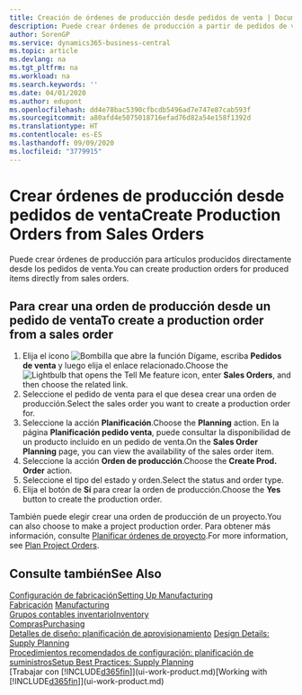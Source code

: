 ```yaml
---
title: Creación de órdenes de producción desde pedidos de venta | Documentos de Microsoft
description: Puede crear órdenes de producción a partir de pedidos de venta en el departamento Ventas y Marketing.
author: SorenGP
ms.service: dynamics365-business-central
ms.topic: article
ms.devlang: na
ms.tgt_pltfrm: na
ms.workload: na
ms.search.keywords: ''
ms.date: 04/01/2020
ms.author: edupont
ms.openlocfilehash: dd4e78bac5390cfbcdb5496ad7e747e87cab593f
ms.sourcegitcommit: a80afd4e5075018716efad76d82a54e158f1392d
ms.translationtype: HT
ms.contentlocale: es-ES
ms.lasthandoff: 09/09/2020
ms.locfileid: "3779915"
---
```

# <a name="create-production-orders-from-sales-orders"></a><span data-ttu-id="7e8d1-103">Crear órdenes de producción desde pedidos de venta</span><span class="sxs-lookup"><span data-stu-id="7e8d1-103">Create Production Orders from Sales Orders</span></span>
<span data-ttu-id="7e8d1-104">Puede crear órdenes de producción para artículos producidos directamente desde los pedidos de venta.</span><span class="sxs-lookup"><span data-stu-id="7e8d1-104">You can create production orders for produced items directly from sales orders.</span></span>  

## <a name="to-create-a-production-order-from-a-sales-order"></a><span data-ttu-id="7e8d1-105">Para crear una orden de producción desde un pedido de venta</span><span class="sxs-lookup"><span data-stu-id="7e8d1-105">To create a production order from a sales order</span></span>  

1.  <span data-ttu-id="7e8d1-106">Elija el icono ![Bombilla que abre la función Dígame](media/ui-search/search_small.png "Dígame qué desea hacer"), escriba **Pedidos de venta** y luego elija el enlace relacionado.</span><span class="sxs-lookup"><span data-stu-id="7e8d1-106">Choose the ![Lightbulb that opens the Tell Me feature](media/ui-search/search_small.png "Tell me what you want to do") icon, enter **Sales Orders**, and then choose the related link.</span></span>  
2.  <span data-ttu-id="7e8d1-107">Seleccione el pedido de venta para el que desea crear una orden de producción.</span><span class="sxs-lookup"><span data-stu-id="7e8d1-107">Select the sales order you want to create a production order for.</span></span>  
3.  <span data-ttu-id="7e8d1-108">Seleccione la acción **Planificación**.</span><span class="sxs-lookup"><span data-stu-id="7e8d1-108">Choose the **Planning** action.</span></span> <span data-ttu-id="7e8d1-109">En la página **Planificación pedido venta**, puede consultar la disponibilidad de un producto incluido en un pedido de venta.</span><span class="sxs-lookup"><span data-stu-id="7e8d1-109">On the **Sales Order Planning** page, you can view the availability of the sales order item.</span></span>  
4.  <span data-ttu-id="7e8d1-110">Seleccione la acción **Orden de producción**.</span><span class="sxs-lookup"><span data-stu-id="7e8d1-110">Choose the **Create Prod. Order** action.</span></span>  
5.  <span data-ttu-id="7e8d1-111">Seleccione el tipo del estado y orden.</span><span class="sxs-lookup"><span data-stu-id="7e8d1-111">Select the status and order type.</span></span>  
6.  <span data-ttu-id="7e8d1-112">Elija el botón de **Sí** para crear la orden de producción.</span><span class="sxs-lookup"><span data-stu-id="7e8d1-112">Choose the **Yes** button to create the production order.</span></span>

<span data-ttu-id="7e8d1-113">También puede elegir crear una orden de producción de un proyecto.</span><span class="sxs-lookup"><span data-stu-id="7e8d1-113">You can also choose to make a project production order.</span></span> <span data-ttu-id="7e8d1-114">Para obtener más información, consulte [Planificar órdenes de proyecto](production-how-to-plan-project-orders.md).</span><span class="sxs-lookup"><span data-stu-id="7e8d1-114">For more information, see [Plan Project Orders](production-how-to-plan-project-orders.md).</span></span>   

## <a name="see-also"></a><span data-ttu-id="7e8d1-115">Consulte también</span><span class="sxs-lookup"><span data-stu-id="7e8d1-115">See Also</span></span>  
[<span data-ttu-id="7e8d1-116">Configuración de fabricación</span><span class="sxs-lookup"><span data-stu-id="7e8d1-116">Setting Up Manufacturing</span></span>](production-configure-production-processes.md)  
<span data-ttu-id="7e8d1-117">[Fabricación](production-manage-manufacturing.md)  </span><span class="sxs-lookup"><span data-stu-id="7e8d1-117">[Manufacturing](production-manage-manufacturing.md)  </span></span>  
[<span data-ttu-id="7e8d1-118">Grupos contables inventario</span><span class="sxs-lookup"><span data-stu-id="7e8d1-118">Inventory</span></span>](inventory-manage-inventory.md)  
[<span data-ttu-id="7e8d1-119">Compras</span><span class="sxs-lookup"><span data-stu-id="7e8d1-119">Purchasing</span></span>](purchasing-manage-purchasing.md)  
<span data-ttu-id="7e8d1-120">[Detalles de diseño: planificación de aprovisionamiento](design-details-supply-planning.md) </span><span class="sxs-lookup"><span data-stu-id="7e8d1-120">[Design Details: Supply Planning](design-details-supply-planning.md) </span></span>  
[<span data-ttu-id="7e8d1-121">Procedimientos recomendados de configuración: planificación de suministros</span><span class="sxs-lookup"><span data-stu-id="7e8d1-121">Setup Best Practices: Supply Planning</span></span>](setup-best-practices-supply-planning.md)  
<span data-ttu-id="7e8d1-122">[Trabajar con [!INCLUDE[d365fin](includes/d365fin_md.md)]](ui-work-product.md)</span><span class="sxs-lookup"><span data-stu-id="7e8d1-122">[Working with [!INCLUDE[d365fin](includes/d365fin_md.md)]](ui-work-product.md)</span></span>

